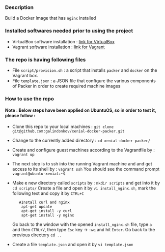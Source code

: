 ### Description

Build a Docker Image that has ```nginx``` installed

### Installed softwares needed prior to using the project

- VirtualBox software installation : [link for VirtualBox](https://www.virtualbox.org/wiki/Downloads)
- Vagrant software installation : [link for Vagrant](https://www.vagrantup.com/docs/installation/)

### The repo is having following files

- File ```script/provision.sh``` :  a script that installs ```packer``` and ```docker``` on the Vagrant box. 
- File ```template.json``` : a JSON file that configure the various components of Packer in order to create required machine images

### How to use the repo

#### Note : Below steps have been applied on UbuntuOS, so in order to test it, please follow :

- Clone this repo to your local machines : `git clone git@github.com:galindonkov/xenial-docker-packer.git`

- Change to the currently added directory : `cd xenial-docker-packer/`

- Create and configure guest machines according to the Vagrantfile by : ```vagrant up```

- The next step is to ssh into the running Vagrant machine and and get access to its shell by : ```vagrant ssh```
       You should see the command prompt ```vagrant@ubuntu-xenial:~$```
- Make e new directory called ```scripts``` by :  ```mkdir scripts``` and get into it by ```cd scripts/```
    Create a file and open it by ```vi install_nginx.sh```, mark the following text and copy it by ```CTRL+C```
    ```#!/usr/bin/env bash
       #Install curl and nginx
        apt-get update
        apt-get install -y curl
        apt-get install -y nginx
    ```
    Go back to the window with the opened ```install_nginx.sh``` file, type ```a``` and then ```CTRL+V```, then type ```Esc``` key -> ```:wq``` and hit ```Enter```. Go back to the previous directory ```cd ..```
  
 - Create a file ```template.json``` and open it by ```vi template.json``` 



